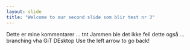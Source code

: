 ```yaml
---
layout: slide
title: "Welcome to our second slide som blir test nr 3"
---
```

Dette er mine kommentarer ... tnt
Jammen ble det ikke feil dette også ... branching vha GiT DEsktop
Use the left arrow to go back!
